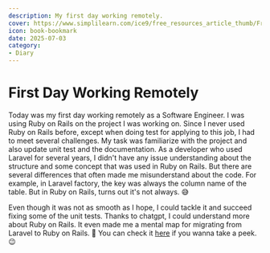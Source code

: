 ```yaml
---
description: My first day working remotely.
cover: https://www.simplilearn.com/ice9/free_resources_article_thumb/Front_End_Developer_Job_Description.jpg
icon: book-bookmark
date: 2025-07-03
category:
- Diary
---
```


# First Day Working Remotely

Today was my first day working remotely as a Software Engineer. I was using Ruby on Rails on the project I was working on. Since I never used Ruby on Rails before, except when doing test for applying to this job, I had to meet several challenges. My task was familiarize with the project and also update unit test and the documentation. As a developer who used Laravel for several years, I didn't have any issue understanding about the structure and some concept that was used in Ruby on Rails. But there are several differences that often made me misunderstand about the code. For example, in Laravel factory, the key was always the column name of the table. But in Ruby on Rails, turns out it's not always. :sweat_smile:

Even though it was not as smooth as I hope, I could tackle it and succeed fixing some of the unit tests. Thanks to chatgpt, I could understand more about Ruby on Rails. It even made me a mental map for migrating from Laravel to Ruby on Rails. :star_struck:
You can check it [here](/posts/laravel-rails.html) if you wanna take a peek. :wink: